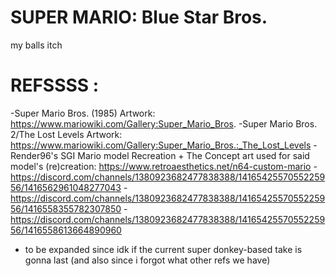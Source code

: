 # SUPER MARIO: Blue Star Bros.
my balls itch

# REFSSSS :
-Super Mario Bros. (1985) Artwork: https://www.mariowiki.com/Gallery:Super_Mario_Bros.
-Super Mario Bros. 2/The Lost Levels Artwork: https://www.mariowiki.com/Gallery:Super_Mario_Bros.:_The_Lost_Levels
-Render96's SGI Mario model Recreation + The Concept art used for said model's (re)creation: https://www.retroaesthetics.net/n64-custom-mario - https://discord.com/channels/1380923682477838388/1416542557055225956/1416562961048277043 - https://discord.com/channels/1380923682477838388/1416542557055225956/1416558355782307850 - https://discord.com/channels/1380923682477838388/1416542557055225956/1416558613664890960
- to be expanded since idk if the current super donkey-based take is gonna last (and also since i forgot what other refs we have)
